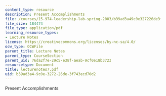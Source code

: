 ```yaml
---
content_type: resource
description: Present Accomplishments
file: /courses/15-974-leadership-lab-spring-2003/b39ad3a49c0e327226de3f743ecd70d2_lecturenotes7.pdf
file_size: 184474
file_type: application/pdf
learning_resource_types:
- Lecture Notes
license: https://creativecommons.org/licenses/by-nc-sa/4.0/
ocw_type: OCWFile
parent_title: Lecture Notes
parent_type: CourseSection
parent_uid: 76da2f7e-29c5-e38f-aeab-9cf0e18b3723
resourcetype: Document
title: lecturenotes7.pdf
uid: b39ad3a4-9c0e-3272-26de-3f743ecd70d2
---
```

Present Accomplishments